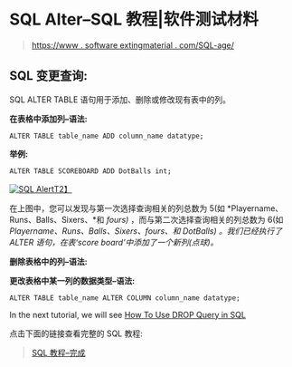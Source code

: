 # SQL Alter–SQL 教程|软件测试材料

> [https://www . software extingmaterial . com/SQL-age/](https://www.softwaretestingmaterial.com/sql-alter/)

## **SQL 变更查询:**

SQL ALTER TABLE 语句用于添加、删除或修改现有表中的列。

**在表格中添加列–语法:**

```
ALTER TABLE table_name ADD column_name datatype;
```

**举例:**

```
ALTER TABLE SCOREBOARD ADD DotBalls int;
```

[![SQL Alert](img/113cd58a1fbbda02b8bc2a6bdfc2add1.png)T2】](https://www.softwaretestingmaterial.com/wp-content/uploads/2017/04/sql-alter.png)

在上图中，您可以发现与第一次选择查询相关的列总数为 5(如 *Playername、Runs、Balls、Sixers、*和 *fours)* ，而与第二次选择查询相关的列总数为 6(如 *Playername、Runs、Balls、Sixers、fours、*和 *DotBalls)* 。我们已经执行了 ALTER 语句，在表*‘score board’中添加了一个新列(*点球*)。*

**删除表格中的列–语法:**

**更改表格中某一列的数据类型–语法:**

```
ALTER TABLE table_name ALTER COLUMN column_name datatype;
```

In the next tutorial, we will see [How To Use DROP Query in SQL](https://www.softwaretestingmaterial.com/sql-drop-table/)

点击下面的链接查看完整的 SQL 教程:

> [SQL 教程–完成](https://www.softwaretestingmaterial.com/sql-tutorial-complete/)